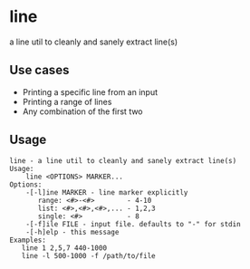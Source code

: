 # line
a line util to cleanly and sanely extract line(s)

## Use cases
 - Printing a specific line from an input
 - Printing a range of lines
 - Any combination of the first two

## Usage

```
line - a line util to cleanly and sanely extract line(s)
Usage:
    line <OPTIONS> MARKER...
Options:
    -[-l]ine MARKER - line marker explicitly
       range: <#>-<#>        - 4-10
       list: <#>,<#>,<#>,... - 1,2,3
       single: <#>           - 8
    -[-f]ile FILE - input file. defaults to "-" for stdin
    -[-h]elp - this message
Examples:
   line 1 2,5,7 440-1000
   line -l 500-1000 -f /path/to/file
```
